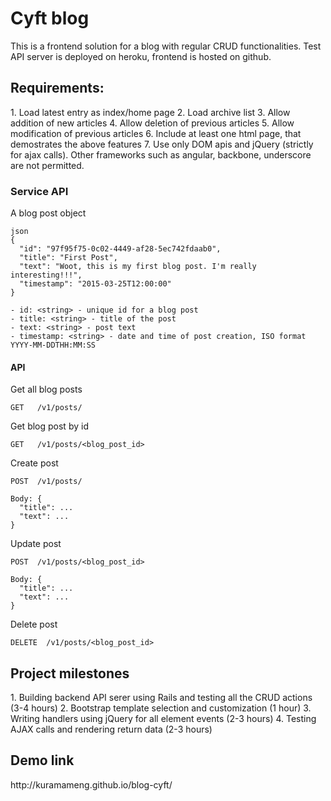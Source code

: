 <h1>Cyft blog</h1>

This is a frontend solution for a blog with regular CRUD functionalities. Test API server is deployed on heroku, frontend is hosted on github.

<h2>Requirements:</h2>
  1. Load latest entry as index/home page
  2. Load archive list
  3. Allow addition of new articles
  4. Allow deletion of previous articles
  5. Allow modification of previous articles
  6. Include at least one html page, that demostrates the above features
  7. Use only DOM apis and jQuery (strictly for ajax calls). Other frameworks such as angular, backbone, underscore are not permitted.
  
  ### Service API
  A blog post object
  ```
  json
  {
    "id": "97f95f75-0c02-4449-af28-5ec742fdaab0",
    "title": "First Post",
    "text": "Woot, this is my first blog post. I'm really interesting!!!",
    "timestamp": "2015-03-25T12:00:00"
  }

  - id: <string> - unique id for a blog post
  - title: <string> - title of the post
  - text: <string> - post text
  - timestamp: <string> - date and time of post creation, ISO format YYYY-MM-DDTHH:MM:SS
  ```
  
  #### API
  
  Get all blog posts
  ```
  GET   /v1/posts/
  ```
  
  Get blog post by id
  ```
  GET   /v1/posts/<blog_post_id>
  ```
  
  Create post
  ```
  POST  /v1/posts/
  
  Body: {
    "title": ...
    "text": ...
  }
  ```
  
  Update post
  ```
  POST  /v1/posts/<blog_post_id>
  
  Body: {
    "title": ...
    "text": ...
  }
  ```
  
  Delete post
  
  ```
  DELETE  /v1/posts/<blog_post_id>
  ```

<h2>Project milestones</h2>
  1. Building backend API serer using Rails and testing all the CRUD actions (3-4 hours) 
  2. Bootstrap template selection and customization (1 hour)
  3. Writing handlers using jQuery for all element events (2-3 hours)
  4. Testing AJAX calls and rendering return data (2-3 hours)

<h2>Demo link</h2>
http://kuramameng.github.io/blog-cyft/




